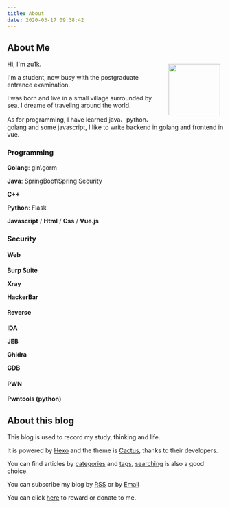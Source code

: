 ```yaml
---
title: About
date: 2020-03-17 09:38:42
---
```


## About Me

<img src="https://cdn.jsdelivr.net/gh/zu1k/cdn@cdn/images/logo.jpg" align="right" width="120px" style="float:right; margin:8px; width:120px;" />

Hi, I'm zu1k.

I'm a student, now busy with the postgraduate entrance examination.

I was born and live in a small village surrounded by sea. I dreame of traveling around the world. 

As for programming, I have learned java、python、golang and some javascript, I like to write backend in golang and frontend in vue.

### Programming

**Golang**: gin\gorm

**Java**: SpringBoot\Spring Security

**C++**

**Python**: Flask

**Javascript** / **Html** / **Css** / **Vue.js**

### Security

#### Web

**Burp Suite**

**Xray**

**HackerBar**

#### Reverse

**IDA**

**JEB**

**Ghidra**

**GDB**

#### PWN

**Pwntools (python)**

## About this blog

This blog is used to record my study, thinking and life.

It is powered by [Hexo](https://hexo.io/zh-cn/) and the theme is [Cactus](https://github.com/probberechts/hexo-theme-cactus), thanks to their developers.

You can find articles by [categories](/categories/) and [tags](/tags/), [searching](/search/) is also a good choice.

You can subscribe my blog by [RSS](/atom.xml) or by [Email](https://mailsub.lgf.im)

You can click [here](/donate/) to reward or donate to me.
